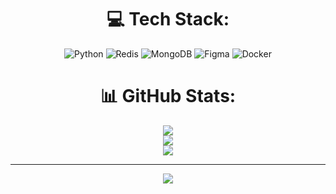 <div align='center'>
  
# 💻 Tech Stack:
![Python](https://img.shields.io/badge/python-3670A0?style=for-the-badge&logo=python&logoColor=ffdd54) ![Redis](https://img.shields.io/badge/redis-%23DD0031.svg?style=for-the-badge&logo=redis&logoColor=white) ![MongoDB](https://img.shields.io/badge/MongoDB-%234ea94b.svg?style=for-the-badge&logo=mongodb&logoColor=white) ![Figma](https://img.shields.io/badge/figma-%23F24E1E.svg?style=for-the-badge&logo=figma&logoColor=white) ![Docker](https://img.shields.io/badge/docker-%230db7ed.svg?style=for-the-badge&logo=docker&logoColor=white)
# 📊 GitHub Stats:
![](https://github-readme-stats.vercel.app/api?username=mar1katach1bana&theme=dark&hide_border=true&include_all_commits=true&count_private=true)<br/>
![](https://github-readme-streak-stats.herokuapp.com/?user=mar1katach1bana&theme=dark&hide_border=true)<br/>
![](https://github-readme-stats.vercel.app/api/top-langs/?username=mar1katach1bana&theme=dark&hide_border=true&include_all_commits=true&count_private=true&layout=compact)

---
[![](https://visitcount.itsvg.in/api?id=mar1katach1bana&icon=0&color=0)](https://visitcount.itsvg.in)

<div>
